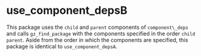 # use\_component\_depsB

This package uses the `child` and `parent` components of `component\_deps`
and calls `gz_find_package` with the components specified
in the order `child parent`.
Aside from the order in which the components are specified,
this package is identical to `use_component_depsA`.
